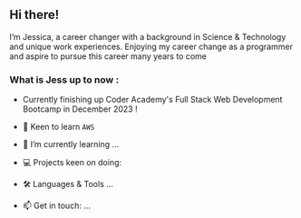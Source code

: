 ## Hi there! 

I’m Jessica, a career changer with a background in Science & Technology and unique work experiences. 
Enjoying my career change as a programmer and aspire to pursue this career many years to come 

### What is Jess up to now :

- Currently finishing up Coder Academy's Full Stack Web Development Bootcamp in December 2023 !

- 👀 Keen to learn `AWS`
  
- 🌱 I’m currently learning ...
  
- 💻 Projects keen on doing:
  
- 🛠️ Languages & Tools ...

- 📫 Get in touch: ...


<!---
jessicacliong/jessicacliong is a ✨ special ✨ repository because its `README.md` (this file) appears on your GitHub profile.
You can click the Preview link to take a look at your changes.
--->
